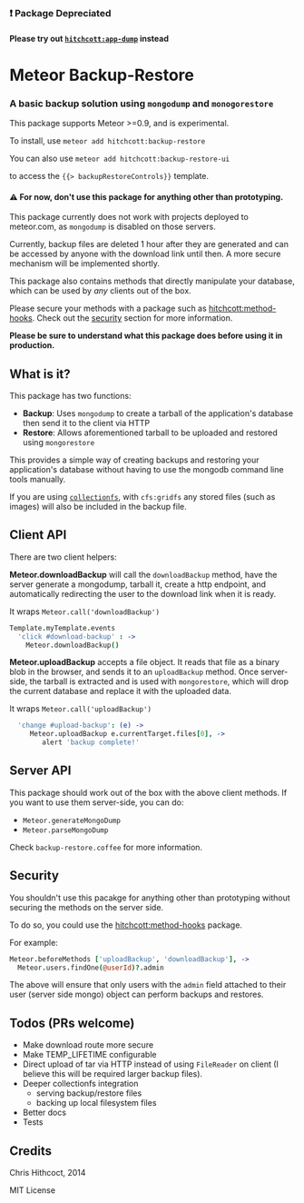 ### :heavy_exclamation_mark: Package Depreciated
#### Please try out [`hitchcott:app-dump`](https://github.com/hitchcott/app-dump/) instead


# Meteor Backup-Restore
### A basic backup solution using `mongodump` and `monogorestore`

This package supports Meteor >=0.9, and is experimental. 

To install, use `meteor add hitchcott:backup-restore`

You can also use  `meteor add hitchcott:backup-restore-ui` 

to access the  `{{> backupRestoreControls}}` template.

#### ⚠️ For now, don't use this package for anything other than prototyping.

This package currently does not work with projects deployed to meteor.com, as `mongodump` is disabled on those servers.

Currently, backup files are deleted 1 hour after they are generated and can be accessed by anyone with the download link until then. A more secure mechanism will be implemented shortly.

This package also contains methods that directly manipulate your database, which can be used by *any* clients out of the box.

Please secure your methods with a package such as [hitchcott:method-hooks](https://github.com/hitchcott/meteor-method-hooks). Check out the [security](#security) section for more information.

**Please be sure to understand what this package does before using it in production.**

## What is it?

This package has two functions:

* **Backup**: Uses `mongodump` to create a tarball of the application's database then send it to the client via HTTP
* **Restore**: Allows aforementioned tarball to be uploaded and restored using `mongorestore`

This provides a simple way of creating backups and restoring your application's database without having to use the mongodb command line tools manually.

If you are using [`collectionfs`](https://github.com/CollectionFS/Meteor-CollectionFS), with `cfs:gridfs` any stored files (such as images) will also be included in the backup file.

## Client API

There are two client helpers:

**Meteor.downloadBackup** will call the `downloadBackup` method, have the server generate a mongodump, tarball it, create a http endpoint, and automatically redirecting the user to the download link when it is ready.

It wraps `Meteor.call('downloadBackup')`

```coffeescript
Template.myTemplate.events
  'click #download-backup' : ->
    Meteor.downloadBackup()
```

**Meteor.uploadBackup** accepts a file object. It reads that file as a binary blob in the browser, and sends it to an `uploadBackup` method. Once server-side, the tarball is extracted and is used with `mongorestore`, which will drop the current database and replace it with the uploaded data.

It wraps `Meteor.call('uploadBackup')`

```coffeescript
  'change #upload-backup': (e) ->
     Meteor.uploadBackup e.currentTarget.files[0], ->
        alert 'backup complete!'
```

## Server API

This package should work out of the box with the above client methods. If you want to use them server-side, you can do:

* `Meteor.generateMongoDump`
* `Meteor.parseMongoDump`

Check `backup-restore.coffee` for more information.

## Security

You shouldn't use this pacakge for anything other than prototyping without securing the methods on the server side. 

To do so, you could use the [hitchcott:method-hooks](https://github.com/hitchcott/meteor-method-hooks) package. 

For example:

```coffeescript
Meteor.beforeMethods ['uploadBackup', 'downloadBackup'], ->
  Meteor.users.findOne(@userId)?.admin
```

The above will ensure that only users with the `admin` field attached to their user (server side mongo) object can perform backups and restores.

## Todos (PRs welcome)

* Make download route more secure
* Make TEMP_LIFETIME configurable
* Direct upload of tar via HTTP instead of using `FileReader` on client (I believe this will be required larger backup files).
* Deeper collectionfs integration 
	* serving backup/restore files
	* backing up local filesystem files
* Better docs
* Tests

## Credits

Chris Hithcoct, 2014

MIT License
